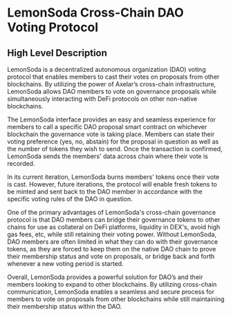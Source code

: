 # LemonSoda Cross-Chain DAO Voting Protocol
 
## High Level Description
LemonSoda is a decentralized autonomous organization (DAO) voting protocol that enables members to cast their votes on proposals from other blockchains. By utilizing the power of Axelar’s cross-chain infrastructure, LemonSoda allows DAO members to vote on governance proposals while simultaneously interacting with DeFi protocols on other non-native blockchains.

The LemonSoda interface provides an easy and seamless experience for members to call a specific DAO proposal smart contract on whichever blockchain the governance vote is taking place. Members can state their voting preference (yes, no, abstain) for the proposal in question as well as the number of tokens they wish to send. Once the transaction is confirmed, LemonSoda sends the members' data across chain where their vote is recorded.

In its current iteration, LemonSoda burns members' tokens once their vote is cast. However, future iterations, the protocol will enable fresh tokens to be minted and sent back to the DAO member in accordance with the specific voting rules of the DAO in question.

One of the primary advantages of LemonSoda's cross-chain governance protocol is that DAO members can bridge their governance tokens to other chains for use as collateral on DeFi platforms, liquidity in DEX's, avoid high gas fees, etc, while still retaining their voting power. Without LemonSoda, DAO members are often limited in what they can do with their governance tokens, as they are forced to keep them on the native DAO chain to prove their membership status and vote on proposals, or bridge back and forth whenever a new voting period is started.

Overall, LemonSoda provides a powerful solution for DAO’s and their members looking to expand to other blockchains. By utilizing cross-chain communication, LemonSoda enables a seamless and secure process for members to vote on proposals from other blockchains while still maintaining their membership status within the DAO.